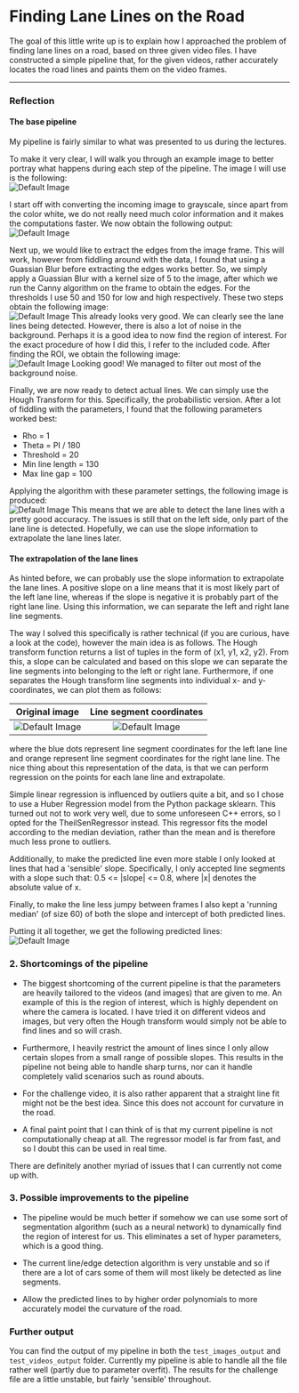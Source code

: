 # **Finding Lane Lines on the Road** 


The goal of this little write up is to explain how I approached the problem of finding lane lines on a road, based on three given video files.
I have constructed a simple pipeline that, for the given videos, rather accurately locates the road lines and paints them on the video frames.

[default_image]: ./test_images/solidWhiteRight.jpg
[default_image2]: ./test_images/solidYellowLeft.jpg
[gray_image]: ./test_images/solidWhiteRight_gray.jpg
[edges_image]: ./test_images/solidWhiteRight_edges.jpg
[roi_image]: ./test_images/solidWhiteRight_roi.jpg
[hough_image]: ./test_images/solidWhiteRight_lines.jpg
[line_segments]: ./test_images/line_segments.png
[combined]: ./test_images_output/solidYellowLeft.jpg

---

### Reflection

#### The base pipeline

My pipeline is fairly similar to what was presented to us during the lectures. 

To make it very clear, I will walk you through an example image to better portray what happens during each step of the pipeline. 
The image I will use is the following: \
![Default Image][default_image]

I start off with converting the incoming image to grayscale, since apart from the color white, we do not really need much color information and it makes the computations faster.
We now obtain the following output:\
![Default Image][gray_image]

Next up, we would like to extract the edges from the image frame. This will work, however from fiddling around with the data, I found that using a Guassian Blur before extracting the edges works better. 
So, we simply apply a Guassian Blur with a kernel size of 5 to the image, after which we run the Canny algorithm on the frame to obtain the edges. 
For the thresholds I use 50 and 150 for low and high respectively.
These two steps obtain the following image:\
![Default Image][edges_image]
This already looks very good. We can clearly see the lane lines being detected. However, there is also a lot of noise in the background.
Perhaps it is a good idea to now find the region of interest. For the exact procedure of how I did this, I refer to the included code.
After finding the ROI, we obtain the following image:\
![Default Image][roi_image]
Looking good! We managed to filter out most of the background noise.

Finally, we are now ready to detect actual lines. We can simply use the Hough Transform for this. Specifically, the probabilistic version. 
After a lot of fiddling with the parameters, I found that the following parameters worked best:
- Rho = 1
- Theta = PI / 180
- Threshold = 20
- Min line length = 130
- Max line gap = 100

Applying the algorithm with these parameter settings, the following image is produced:\
![Default Image][hough_image]
This means that we are able to detect the lane lines with a pretty good accuracy.
The issues is still that on the left side, only part of the lane line is detected.
Hopefully, we can use the slope information to extrapolate the lane lines later.

#### The extrapolation of the lane lines

As hinted before, we can probably use the slope information to extrapolate the lane lines. 
A positive slope on a line means that it is most likely part of the left lane line, whereas if the slope is negative it is probably part of the right lane line.
Using this information, we can separate the left and right lane line segments.

The way I solved this specifically is rather technical (if you are curious, have a look at the code), 
however the main idea is as follows. The Hough transform function returns a list of tuples in the form of (x1, y1, x2, y2).
From this, a slope can be calculated and based on this slope we can separate the line segments into belonging to the left or right lane.
Furthermore, if one separates the Hough transform line segments into individual x- and y-coordinates, we can plot them as follows:

Original image             |  Line segment coordinates
:-------------------------:|:-------------------------:
![Default Image][default_image2]  |  ![Default Image][line_segments]

where the blue dots represent line segment coordinates for the left lane line and orange represent line segment coordinates for the right lane line.
The nice thing about this representation of the data, is that we can perform regression on the points for each lane line and extrapolate.

Simple linear regression is influenced by outliers quite a bit, and so I chose to use a Huber Regression model from the Python package sklearn.
This turned out not to work very well, due to some unforeseen C++ errors, so I opted for the TheilSenRegressor instead.
This regressor fits the model according to the median deviation, rather than the mean and is therefore much less prone to outliers.

Additionally, to make the predicted line even more stable I only looked at lines that had a 'sensible' slope. 
Specifically, I only accepted line segments with a slope such that: 0.5 <= |slope| <= 0.8, where |x| denotes the absolute value of x.

Finally, to make the line less jumpy between frames I also kept a 'running median' (of size 60) of both the slope and intercept of both predicted lines.

Putting it all together, we get the following predicted lines:\
![Default Image][combined]

### 2. Shortcomings of the pipeline
- The biggest shortcoming of the current pipeline is that the parameters are heavily tailored to the videos (and images) that are given to me.
An example of this is the region of interest, which is highly dependent on where the camera is located.
I have tried it on different videos and images, but very often the Hough transform would simply not be able to find lines and so will crash.

- Furthermore, I heavily restrict the amount of lines since I only allow certain slopes from a small range of possible slopes. 
This results in the pipeline not being able to handle sharp turns, nor can it handle completely valid scenarios such as round abouts.

- For the challenge video, it is also rather apparent that a straight line fit might not be the best idea. Since this does not account for curvature in the road.

- A final paint point that I can think of is that my current pipeline is not computationally cheap at all. 
The regressor model is far from fast, and so I doubt this can be used in real time.

There are definitely another myriad of issues that I can currently not come up with.

### 3. Possible improvements to the pipeline

- The pipeline would be much better if somehow we can use some sort of segmentation algorithm (such as a neural network) to dynamically find the region of interest for us.
This eliminates a set of hyper parameters, which is a good thing.

- The current line/edge detection algorithm is very unstable and so if there are a lot of cars some of them will most likely be detected as line segments.

- Allow the predicted lines to by higher order polynomials to more accurately model the curvature of the road.

### Further output

You can find the output of my pipeline in both the ```test_images_output``` and ```test_videos_output``` folder.
Currently my pipeline is able to handle all the file rather well (partly due to parameter overfit).
The results for the challenge file are a little unstable, but fairly 'sensible' throughout.
